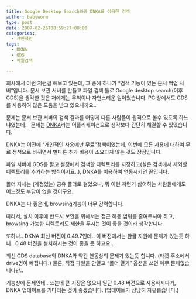 ```yaml
---
title: Google Desktop Search와과 DNKA를 이용한 검색
author: babyworm
type: post
date: 2007-02-26T08:59:27+00:00
categories:
  - 개인적인
tags:
  - DKNA
  - GDS
  - 파일검색

---
```

회사에서 이런 저런걸 해보고 있는데, 그 중에 하나가 “검색 기능이 있는 문서 백업 서버”입니다. 문서 보관 서버를 만들고 파일 검색 툴로 Google desktop search(이후 GDS)을 생각한 것은 저에게는 무척이나 자연스러운 일이었습니다. PC 상에서도 GDS를 사용하여 많은 도움을 받고 있으니까요..

문제는 문서 보관 서버의 검색 결과를 어떻게 다른 사람들이 원격으로 볼수 있도록 하느냐였는데..  문제는 [DNKA][1]라는 어플리케이션으로 생각보다 간단히 해결할 수 있었습니다. 

DNKA는 이전에 “개인적인 사용에만 무료”정책이었는데, 이번에 모든 사용에 대하여 무료 정책으로 바뀌면서 별다른 추가 비용이 소요되지 않는 것도 장점입니다. 

파일 서버에 GDS를 깔고 설정에서 검색할 디렉토리를 지정하고(실은 검색에서 제외할 디렉토리를 추가하는 방식이지요..), DNKA를 이용하여 연동시키면 끝입니다. 

폴더 자체는 (계정있는) 공유 폴더로 걸었으니, 뭐 이런 저런거 싫어하는 사람들에게도 어느정도 부담이 없을 것이구요..

DNKA는 다 좋은데, browsing기능이 너무 강력합니다. 

따라서, 설치 이후에 반드시 보안을 위해서는 접근 허용 범위를 줄여두셔야 하고, browsing 가능한 디렉토리도 제한을 두시는 것이 좋을 것이라 생각합니다. 

또하나.. DKNA 최신 버젼이 0.49.7인데.. 이 버젼에서는 한글 지원에 문제가 있는듯 하니.. 0.48 버젼을 설치하시는 것이 좋을 듯 하고요.. 

최신 GDS database와 DNKA와 약간 연동상의 문제가 있는듯 합니다. (타켓 주소에서 drive명이 빠집니다.) 물론, 직접 파일을 안열고 “폴더 열기” 옵션을 쓰면 아무 문제없습니다만.. 

기능상에 문제인데.. 쓰는데 큰 지장은 없으니 일단 0.48 버젼으로 사용하시다가, DNKA 업데이트를 기다리는 것이 좋겠습니다. (업데이트가 상당히 자유롭습니다.)

 [1]: http://www.dnka.com/
